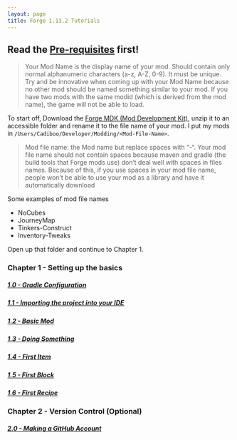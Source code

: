 ```yaml
---
layout: page
title: Forge 1.13.2 Tutorials
---
```


## Read the [Pre-requisites](https://cadiboo.github.io/tutorials/Pre-requisites) first!

> Your Mod Name is the display name of your mod. Should contain only normal alphanumeric characters (a-z, A-Z, 0-9). It must be unique. Try and be innovative when coming up with your Mod Name because no other mod should be named something similar to your mod. If you have two mods with the same modid (which is derived from the mod name), the game will not be able to load.

To start off, Download the [Forge MDK (Mod Development Kit)](http://files.minecraftforge.net/maven/net/minecraftforge/forge/index_1.13.2.html), unzip it to an accessible folder and rename it to the file name of your mod. I put my mods in `/Users/Cadiboo/Developer/Modding/<Mod-File-Name>`.

> Mod file name: the Mod name but replace spaces with “-“. Your mod file name should not contain spaces because maven and gradle (the build tools that Forge mods use) don’t deal well with spaces in files names. Because of this, if you use spaces in your mod file name, people won’t be able to use your mod as a library and have it automatically download

Some examples of mod file names
- NoCubes
- JourneyMap
- Tinkers-Construct
- Inventory-Tweaks

Open up that folder and continue to Chapter 1.  

### Chapter 1 - Setting up the basics
##### [1.0 - Gradle Configuration](/tutorials/1.13.2/forge/1.0-gradle-configuration)
##### [1.1 - Importing the project into your IDE](/tutorials/1.13.2/forge/1.1-importing-project)
##### [1.2 - Basic Mod](/tutorials/1.13.2/forge/1.2-basic-mod)
##### [1.3 - Doing Something](/tutorials/1.13.2/forge/1.3-doing-something)
##### [1.4 - First Item](/tutorials/1.13.2/forge/1.4-first-item)
##### [1.5 - First Block](/tutorials/1.13.2/forge/1.5-first-block)
##### [1.6 - First Recipe](/tutorials/1.13.2/forge/1.6-first-recipe)

### Chapter 2 - Version Control (Optional)
##### [2.0 - Making a GitHub Account](/tutorials/1.13.2/forge/2.0-github-account)
